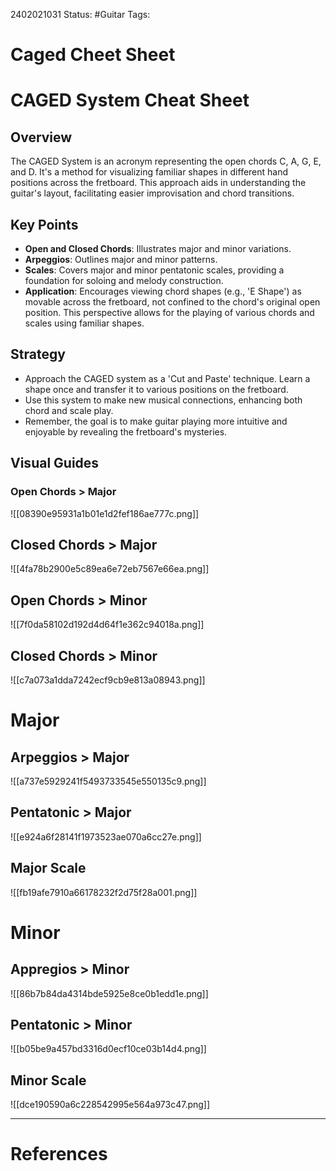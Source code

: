 2402021031
	Status: #Guitar
		Tags: 


# Caged Cheet Sheet



# CAGED System Cheat Sheet

## Overview
The CAGED System is an acronym representing the open chords C, A, G, E, and D. It's a method for visualizing familiar shapes in different hand positions across the fretboard. This approach aids in understanding the guitar's layout, facilitating easier improvisation and chord transitions.

## Key Points
- **Open and Closed Chords**: Illustrates major and minor variations.
- **Arpeggios**: Outlines major and minor patterns.
- **Scales**: Covers major and minor pentatonic scales, providing a foundation for soloing and melody construction.
- **Application**: Encourages viewing chord shapes (e.g., 'E Shape') as movable across the fretboard, not confined to the chord's original open position. This perspective allows for the playing of various chords and scales using familiar shapes.

## Strategy
- Approach the CAGED system as a 'Cut and Paste' technique. Learn a shape once and transfer it to various positions on the fretboard.
- Use this system to make new musical connections, enhancing both chord and scale play.
- Remember, the goal is to make guitar playing more intuitive and enjoyable by revealing the fretboard's mysteries.

## Visual Guides

### Open Chords > Major

![[08390e95931a1b01e1d2fef186ae777c.png]]


## Closed Chords > Major
![[4fa78b2900e5c89ea6e72eb7567e66ea.png]]


## Open Chords > Minor
![[7f0da58102d192d4d64f1e362c94018a.png]]


## Closed Chords > Minor
![[c7a073a1dda7242ecf9cb9e813a08943.png]]

# Major
## Arpeggios > Major
![[a737e5929241f5493733545e550135c9.png]]



## Pentatonic > Major
![[e924a6f28141f1973523ae070a6cc27e.png]]

## Major Scale
![[fb19afe7910a66178232f2d75f28a001.png]]

# Minor


## Appregios > Minor

![[86b7b84da4314bde5925e8ce0b1edd1e.png]]

## Pentatonic > Minor
![[b05be9a457bd3316d0ecf10ce03b14d4.png]]
## Minor Scale
![[dce190590a6c228542995e564a973c47.png]]


---
# References